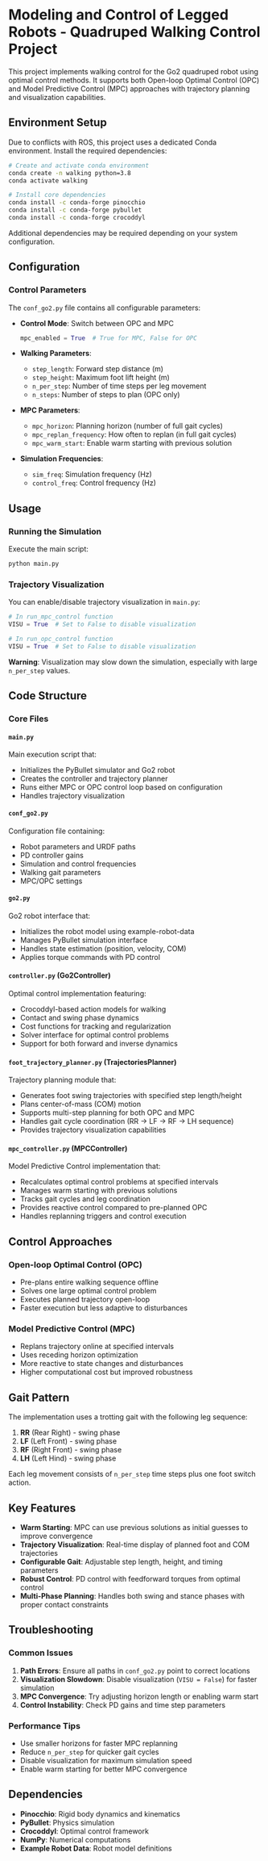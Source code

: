 # Modeling and Control of Legged Robots - Quadruped Walking Control Project

This project implements walking control for the Go2 quadruped robot using optimal control methods. It supports both Open-loop Optimal Control (OPC) and Model Predictive Control (MPC) approaches with trajectory planning and visualization capabilities.

## Environment Setup

Due to conflicts with ROS, this project uses a dedicated Conda environment. Install the required dependencies:

```bash
# Create and activate conda environment
conda create -n walking python=3.8
conda activate walking

# Install core dependencies
conda install -c conda-forge pinocchio
conda install -c conda-forge pybullet
conda install -c conda-forge crocoddyl
```

Additional dependencies may be required depending on your system configuration.

## Configuration

### Control Parameters
The `conf_go2.py` file contains all configurable parameters:

- **Control Mode**: Switch between OPC and MPC
  ```python
  mpc_enabled = True  # True for MPC, False for OPC
  ```

- **Walking Parameters**:
  - `step_length`: Forward step distance (m)
  - `step_height`: Maximum foot lift height (m)
  - `n_per_step`: Number of time steps per leg movement
  - `n_steps`: Number of steps to plan (OPC only)

- **MPC Parameters**:
  - `mpc_horizon`: Planning horizon (number of full gait cycles)
  - `mpc_replan_frequency`: How often to replan (in full gait cycles)
  - `mpc_warm_start`: Enable warm starting with previous solution

- **Simulation Frequencies**:
  - `sim_freq`: Simulation frequency (Hz)
  - `control_freq`: Control frequency (Hz)

## Usage

### Running the Simulation
Execute the main script:
```bash
python main.py
```

### Trajectory Visualization
You can enable/disable trajectory visualization in `main.py`:

```python
# In run_mpc_control function
VISU = True  # Set to False to disable visualization

# In run_opc_control function  
VISU = True  # Set to False to disable visualization
```

**Warning**: Visualization may slow down the simulation, especially with large `n_per_step` values.

## Code Structure

### Core Files

#### `main.py`
Main execution script that:
- Initializes the PyBullet simulator and Go2 robot
- Creates the controller and trajectory planner
- Runs either MPC or OPC control loop based on configuration
- Handles trajectory visualization

#### `conf_go2.py`
Configuration file containing:
- Robot parameters and URDF paths
- PD controller gains
- Simulation and control frequencies
- Walking gait parameters
- MPC/OPC settings

#### `go2.py`
Go2 robot interface that:
- Initializes the robot model using example-robot-data
- Manages PyBullet simulation interface
- Handles state estimation (position, velocity, COM)
- Applies torque commands with PD control

#### `controller.py` (Go2Controller)
Optimal control implementation featuring:
- Crocoddyl-based action models for walking
- Contact and swing phase dynamics
- Cost functions for tracking and regularization
- Solver interface for optimal control problems
- Support for both forward and inverse dynamics

#### `foot_trajectory_planner.py` (TrajectoriesPlanner)
Trajectory planning module that:
- Generates foot swing trajectories with specified step length/height
- Plans center-of-mass (COM) motion
- Supports multi-step planning for both OPC and MPC
- Handles gait cycle coordination (RR → LF → RF → LH sequence)
- Provides trajectory visualization capabilities

#### `mpc_controller.py` (MPCController)
Model Predictive Control implementation that:
- Recalculates optimal control problems at specified intervals
- Manages warm starting with previous solutions
- Tracks gait cycles and leg coordination
- Provides reactive control compared to pre-planned OPC
- Handles replanning triggers and control execution

## Control Approaches

### Open-loop Optimal Control (OPC)
- Pre-plans entire walking sequence offline
- Solves one large optimal control problem
- Executes planned trajectory open-loop
- Faster execution but less adaptive to disturbances

### Model Predictive Control (MPC)
- Replans trajectory online at specified intervals
- Uses receding horizon optimization
- More reactive to state changes and disturbances
- Higher computational cost but improved robustness

## Gait Pattern

The implementation uses a trotting gait with the following leg sequence:
1. **RR** (Rear Right) - swing phase
2. **LF** (Left Front) - swing phase  
3. **RF** (Right Front) - swing phase
4. **LH** (Left Hind) - swing phase

Each leg movement consists of `n_per_step` time steps plus one foot switch action.

## Key Features

- **Warm Starting**: MPC can use previous solutions as initial guesses to improve convergence
- **Trajectory Visualization**: Real-time display of planned foot and COM trajectories
- **Configurable Gait**: Adjustable step length, height, and timing parameters
- **Robust Control**: PD control with feedforward torques from optimal control
- **Multi-Phase Planning**: Handles both swing and stance phases with proper contact constraints

## Troubleshooting

### Common Issues

1. **Path Errors**: Ensure all paths in `conf_go2.py` point to correct locations
2. **Visualization Slowdown**: Disable visualization (`VISU = False`) for faster simulation
3. **MPC Convergence**: Try adjusting horizon length or enabling warm start
4. **Control Instability**: Check PD gains and time step parameters

### Performance Tips

- Use smaller horizons for faster MPC replanning
- Reduce `n_per_step` for quicker gait cycles
- Disable visualization for maximum simulation speed
- Enable warm starting for better MPC convergence

## Dependencies

- **Pinocchio**: Rigid body dynamics and kinematics
- **PyBullet**: Physics simulation
- **Crocoddyl**: Optimal control framework
- **NumPy**: Numerical computations
- **Example Robot Data**: Robot model definitions

